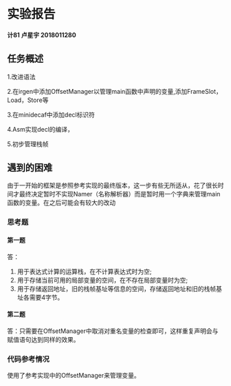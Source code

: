 # 实验报告

#### 计81 卢星宇 2018011280

## 任务概述 

1.改进语法

2.在irgen中添加OffsetManager以管理main函数中声明的变量,添加FrameSlot，Load，Store等

3.在minidecaf中添加decl标识符

4.Asm实现decl的编译，

5.初步管理栈帧

## 遇到的困难

由于一开始的框架是参照参考实现的最终版本，这一步有些无所适从，花了很长时间才最终决定暂时不实现Namer（名称解析器）而是暂时用一个字典来管理main函数的变量。在之后可能会有较大的改动

### 思考题

#### 第一题

答：

1. 用于表达式计算的运算栈，在不计算表达式时为空;
2. 用于存储当前可用的局部变量的空间，在不存在局部变量时为空;
3. 用于存储返回地址，旧的栈帧基址等信息的空间，存储返回地址和旧的栈帧基址各需要4字节。

#### 第二题

答：只需要在OffsetManager中取消对重名变量的检查即可，这样重复声明会与赋值语句达到同样的效果。

### 代码参考情况

使用了参考实现中的OffsetManager来管理变量。